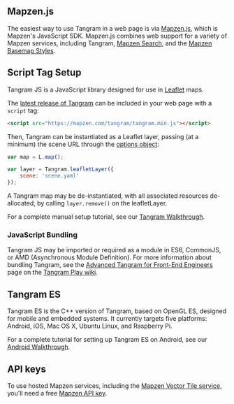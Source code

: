 ## Mapzen.js

The easiest way to use Tangram in a web page is via [Mapzen.js](https://mapzen.com/documentation/mapzen-js/), which is Mapzen's JavaScript SDK. Mapzen.js combines web support for a variety of Mapzen services, including Tangram, [Mapzen Search](https://mapzen.com/products/search/), and the [Mapzen Basemap Styles](https://mapzen.com/documentation/cartography/styles/).

## Script Tag Setup

Tangram JS is a JavaScript library designed for use in [Leaflet](http://leaflet.org) maps.

The [latest release of Tangram](github.com/tangrams/tangram/releases) can be included in your web page with a `script` tag:

```html
<script src="https://mapzen.com/tangram/tangram.min.js"></script>
```

Then, Tangram can be instantiated as a Leaflet layer, passing (at a minimum) the scene URL through the [options object](Tangram-Overview.md#leaflet-options):

```javascript
var map = L.map();

var layer = Tangram.leafletLayer({
    scene: 'scene.yaml'
});
```

A Tangram map may be de-instantiated, with all associated resources de-allocated, by calling `layer.remove()` on the leafletLayer.

For a complete manual setup tutorial, see our [Tangram Walkthrough](walkthrough.md).

### JavaScript Bundling

Tangram JS may be imported or required as a module in ES6, CommonJS, or AMD (Asynchronous Module Definition). For more information about bundling Tangram, see the [Advanced Tangram for Front-End Engineers](https://github.com/tangrams/tangram-play/wiki/Advanced-Tangram-for-front-end-engineers:-bundlers,-frameworks,-etc) page on the [Tangram Play wiki](https://github.com/tangrams/tangram-play/).

## Tangram ES

Tangram ES is the C++ version of Tangram, based on OpenGL ES, designed for mobile and embedded systems. It currently targets five platforms: Android, iOS, Mac OS X, Ubuntu Linux, and Raspberry Pi.

For a complete tutorial for setting up Tangram ES on Android, see our [Android Walkthrough](android-walkthrough.md).

## API keys

To use hosted Mapzen services, including the [Mapzen Vector Tile service](https://mapzen.com/projects/vector-tiles/), you'll need a free [Mapzen API key](https://mapzen.com/developers/).
